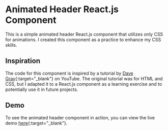 # Animated Header React.js Component

This is a simple animated header React.js component that utilizes only CSS for animations. I created this component as a practice to enhance my CSS skills.

## Inspiration

The code for this component is inspired by a tutorial by [Dave Gray](https://www.youtube.com/@DaveGrayTeachesCode){:target="_blank"} on YouTube. The original tutorial was for HTML and CSS, but I adapted it to a React.js component as a learning exercise and to potentially use it in future projects.

## Demo

To see the animated header component in action, you can view the live demo [here](https://animated-header.vercel.app/){:target="_blank"}.
